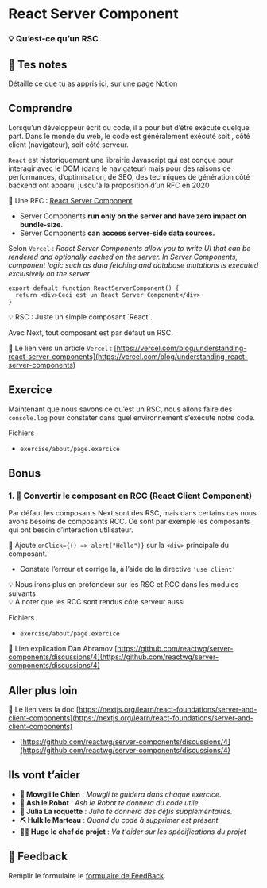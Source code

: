 # React Server Component

### 💡 Qu’est-ce qu’un RSC

## 📝 Tes notes

Détaille ce que tu as appris ici, sur une page [Notion](https://go.mikecodeur.com/course-notes-template)

## Comprendre

Lorsqu’un développeur écrit du code, il a pour but d’être exécuté quelque part. Dans le monde du web, le code est généralement exécuté soit , côté client (navigateur), soit côté serveur.

`React` est historiquement une librairie Javascript qui est conçue pour interagir avec le DOM (dans le navigateur) mais pour des raisons de performances, d’optimisation, de SEO, des techniques de génération côté backend ont apparu, jusqu'à la proposition d’un RFC en 2020

📑 Une RFC : [React Server Component](https://github.com/reactjs/rfcs/blob/main/text/0188-server-components.md) 

- Server Components **run only on the server and have zero impact on bundle-size**.
- Server Components **can access server-side data sources.**

Selon `Vercel` : *React Server Components allow you to write UI that can be rendered and optionally cached on the server. In Server Components, component logic such as data fetching and database mutations is executed exclusively on the server*

```tsx
export default function ReactServerComponent() {
  return <div>Ceci est un React Server Component</div>
}
```

<aside>
💡 RSC : Juste un simple composant `React`.

</aside>

Avec Next, tout composant est par défaut un RSC.

📑 Le lien vers un article `Vercel` : [https://vercel.com/blog/understanding-react-server-components](https://vercel.com/blog/understanding-react-server-components)

## Exercice

Maintenant que nous savons ce qu’est un RSC, nous allons faire des `console.log` pour constater dans quel environnement s’exécute notre code.

Fichiers

- `exercise/about/page.exercice`

## Bonus

### 1. 🚀 Convertir le composant en RCC (React Client Component)

Par défaut les composants Next sont des RSC, mais dans certains cas nous avons besoins de composants RCC. Ce sont par exemple les composants qui ont besoin d’interaction utilisateur. 

🐶 Ajoute `onClick={() => alert("Hello")}` sur la `<div>` principale du composant. 

- Constate l’erreur et corrige la, à l’aide de la directive `'use client'`

<aside>
💡 Nous irons plus en profondeur sur les RSC et RCC dans les modules suivants

</aside>

<aside>
💡 À noter que les RCC sont rendus côté serveur aussi

</aside>

Fichiers

- `exercise/about/page.exercice`

📑 Lien explication Dan Abramov  [https://github.com/reactwg/server-components/discussions/4](https://github.com/reactwg/server-components/discussions/4)

## Aller plus loin

📑 Le lien vers la doc [https://nextjs.org/learn/react-foundations/server-and-client-components](https://nextjs.org/learn/react-foundations/server-and-client-components)

- [https://github.com/reactwg/server-components/discussions/4](https://github.com/reactwg/server-components/discussions/4)

## Ils vont t’aider

- **🐶  Mowgli le Chien** : *Mowgli te guidera dans chaque exercice.*
- **🤖  Ash le Robot** : *Ash le Robot te donnera du code utile.*
- **🚀 Julia La roquette** : *Julia te donnera des défis supplémentaires.*
- **⛏️ Hulk le Marteau** : *Quand du code à supprimer est présent*
- **👨‍✈️ Hugo le chef de projet** : *Va t'aider sur les spécifications du projet*

## 🐜 Feedback

Remplir le formulaire le [formulaire de FeedBack](https://go.mikecodeur.com/cours-next-avis?entry.1912869708=Next%20PRO&entry.1430994900=01.Les%20Fondamentaux&entry.533578441=03%20Les%20RSC).